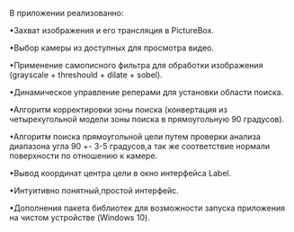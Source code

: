 В приложении реализованно:

 
•Захват изображения и его трансляция в PictureBox.

•Выбор камеры из доступных для просмотра видео.

•Применение самописного фильтра для обработки изображения (grayscale + threshould + dilate + sobel).

•Динамическое управление реперами для установки области поиска.

•Алгоритм корректировки зоны поиска (конвертация из четырехугольной модели зоны поиска в прямоугольную 90 градусов).

•Алгоритм поиска прямоугольной цели путем проверки анализа диапазона угла 90 +- 3-5 градусов,а так же соответствие нормали поверхности по отношению к камере.

•Вывод координат центра цели в окно интерфейса Label.

•Интуитивно понятный,простой интерфейс.

•Дополнения пакета библиотек для возможности запуска приложения на чистом устройстве (Windows 10).
